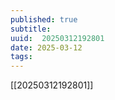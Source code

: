 ```yaml
---
published: true
subtitle: 
uuid:  20250312192801
date: 2025-03-12
tags: 
---
```


[[20250312192801]]

<!-- #  null -->
